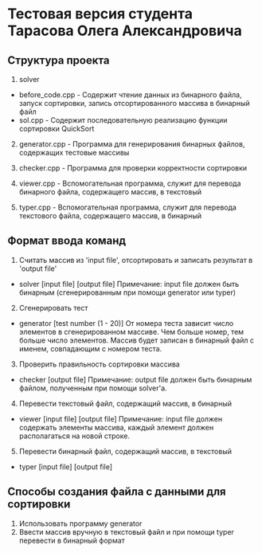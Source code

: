 # Тестовая версия студента Тарасова Олега Александровича

## Структура проекта

1. solver
- before_code.cpp - Содержит чтение данных из бинарного файла, запуск сортировки, запись отсортированного массива в бинарный файл
- sol.cpp - Содержит последовательную реализацию функции сортировки QuickSort

2. generator.cpp - Программа для генерирования бинарных файлов, содержащих тестовые массивы

3. checker.cpp - Программа для проверки корректности сортировки

4. viewer.cpp - Вспомогательная программа, служит для перевода бинарного файла, содержащего массив, в текстовый

5. typer.cpp - Вспомогательная программа, служит для перевода текстового файла, содержащего массив, в бинарный


## Формат ввода команд

1. Считать массив из 'input file', отсортировать и записать результат в 'output file'
- solver [input file] [output file]
Примечание: input file должен быть бинарным (сгенерированным при помощи generator или typer)

2. Сгенерировать тест
- generator [test number (1 - 20)]
От номера теста зависит число элементов в сгенерированном массиве. Чем больше номер, тем больше число элементов.
Массив будет записан в бинарный файл с именем, совпадающим с номером теста.

3. Проверить правильность сортировки массива
- checker [output file]
Примечание: output file должен быть бинарным файлом, полученным при помощи solver'а.

4. Перевести текстовый файл, содержащий массив, в бинарный
- viewer [input file] [output file]
Примечание: input file должен содержать элементы массива, каждый элемент должен располагаться на новой строке.

5. Перевести бинарный файл, содержащий массив, в текстовый
- typer [input file] [output file]


## Способы создания файла с данными для сортировки

1. Использовать программу generator
2. Ввести массив вручную в текстовый файл и при помощи typer перевести в бинарный формат